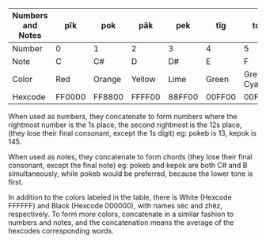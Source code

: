 Numbers and Notes|pïk|pok|päk|pek|tïg|tog|täg|teg|kïb|kob|käb|keb
----------------|---|----|----|-------|-----|--------|---------|----|------|----|----|--------
Number|0|1|2|3|4|5|6|7|8|9|10|11|12
Note|C|C#|D|D#|E|F|F#|G|G#|A|A#|B
Color|Red|Orange|Yellow|Lime|Green|Green-Cyan|Cyan|Cyan-Blue|Blue|Purple|Magenta
Hexcode|FF0000|FF8800|FFFF00|88FF00|00FF00|00FF88|00FFFF|0088FF|0000FF|8800FF|FF00FF

When used as numbers, they concatenate to form numbers where the rightmost number is the 1s place, the second rightmost is the 12s place, (they lose their final consonant, except the 1s digit) eg: pokeb is 13, kepok is 145.

When used as notes, they concatenate to form chords (they lose their final consonant, except the final note) eg: pokeb and kepok are both C# and B simultaneously, while pokeb would be preferred, because the lower tone is first.

In addition to the colors labeled in the table, there is White (Hexcode FFFFFF) and Black (Hexcode 000000), with names sëc and zhëz, respectively. To form more colors, concatenate in a similar fashion to numbers and notes, and the concatenation means the average of the hexcodes corresponding words.
